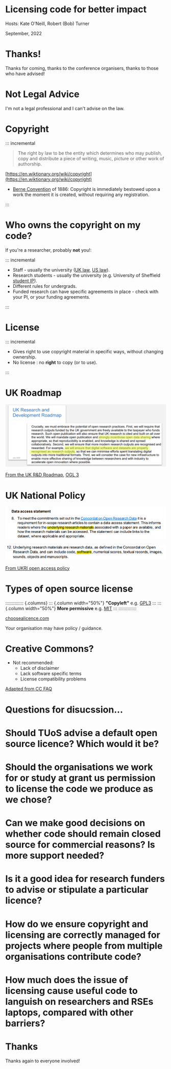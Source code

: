 # Licensing code for better impact

<style>
    .reveal h1 { font-size: 2em; }
    .reveal h2 { font-size: 1.5em; }
</style>

Hosts: Kate O'Neill, Robert (Bob) Turner

September, 2022

# Thanks!

Thanks for coming, thanks to the conference organisers, thanks to those who have advised!

# Not Legal Advice

I'm not a legal professional and I can't advise on the law.

# Copyright

::: incremental

> The right by law to be the entity which determines who may publish, copy and distribute a piece of writing, music, picture or other work of authorship.

[https://en.wiktionary.org/wiki/copyright](https://en.wiktionary.org/wiki/copyright)

- [Berne Convention](https://en.wikipedia.org/wiki/Berne_Convention) of 1886: Copyright is immediately bestowed upon a work the moment it is created, without requiring any registration.

:::

# Who owns the copyright on my code?

If you're a researcher, probably **not** you!:

::: incremental

- Staff - usually the university ([UK law](https://www.legislation.gov.uk/ukpga/1988/48/section/11), [US law](https://www.law.cornell.edu/uscode/text/17/201)).
- Research students - usually the university (e.g. University of Sheffield [student IP](https://www.sheffield.ac.uk/research-services/commercialisation/student-ip)).
- Different rules for undergrads.
- Funded research can have specific agreements in place - check with your PI, or your funding agreements.

:::

# License

::: incremental

- Gives right to use copyright material in specific ways, without changing ownership.
- No license : no **right** to copy (or to use).

:::

# UK Roadmap

![](images/roadmap.png)

[From the UK R&D Roadmap](https://www.gov.uk/government/publications/uk-research-and-development-roadmap), [OGL 3](https://www.nationalarchives.gov.uk/doc/open-government-licence/version/3/)

# UK National Policy

![](images/ukri_clause_8.png)

![](images/ukri_clause_12.png)

[From UKRI open access policy](https://www.ukri.org/publications/ukri-open-access-policy/)

# Types of open source license

:::::::::::::: {.columns}
::: {.column width="50%"}
**"Copyleft"** e.g. [GPL3](https://choosealicense.com/licenses/gpl-3.0/)
:::
::: {.column width="50%"}
**More permissive** e.g. [MIT](https://choosealicense.com/licenses/mit/)
:::
::::::::::::::

[choosealicence.com](https://choosealicense.com/)

Your organisation may have policy / guidance.

# Creative Commons?

- Not recommended:
  - Lack of disclaimer
  - Lack software specific terms
  - License compatibility problems

[Adapted from CC FAQ](https://creativecommons.org/faq/#can-i-apply-a-creative-commons-license-to-software)

# Questions for disucssion...

# Should TUoS advise a default open source licence? Which would it be?

# Should the organisations we work for or study at grant us permission to license the code we produce as we chose?

# Can we make good decisions on whether code should remain closed source for commercial reasons? Is more support needed?

# Is it a good idea for research funders to advise or stipulate a particular licence?

# How do we ensure copyright and licensing are correctly managed for projects where people from multiple organisations contribute code?

# How much does the issue of licensing cause useful code to languish on researchers and RSEs laptops, compared with other barriers?

# Thanks

Thanks again to everyone involved!
